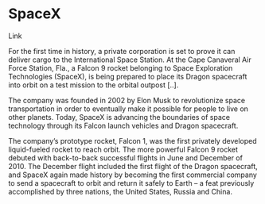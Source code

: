 # SpaceX

Link 

For the first time in history, a private corporation is set to prove it can
deliver cargo to the International Space Station. At the Cape Canaveral Air Force Station, Fla., a Falcon 9 rocket belonging to Space Exploration Technologies (SpaceX), is being prepared to place its Dragon spacecraft into orbit on a test mission to the orbital outpost [..].

The company was founded in 2002 by Elon Musk to revolutionize space transportation in order to eventually make it possible for people to live on other planets. Today, SpaceX is advancing the boundaries of space technology through its Falcon launch vehicles and Dragon spacecraft.

The company’s prototype rocket, Falcon 1, was the first privately developed liquid-fueled rocket to reach orbit. The more powerful Falcon 9 rocket debuted with back-to-back successful flights in June and December of 2010. The December flight included the first flight of the Dragon spacecraft, and SpaceX again made history by becoming the first commercial company to send a spacecraft to orbit and return it safely to Earth – a feat previously accomplished by three nations, the United States, Russia and China.











